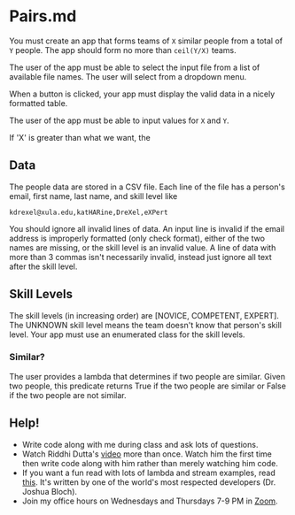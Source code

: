 # Pairs.md

You must create an app that forms teams of `X` similar people from a total of `Y` people.  The app should form no more than `ceil(Y/X)` teams.

The user of the app must be able to select the input file from a list of available file names.  The user will select from a dropdown menu.

When a button is clicked, your app must display the valid data in a nicely formatted table.

The user of the app must be able to input values for `X` and `Y`.

If 'X' is greater than what we want, the

## Data
The people data are stored in a CSV file.  Each line of the file has a person's email, first name, last name, and skill level like

    kdrexel@xula.edu,katHARine,DreXel,eXPert

You should ignore all invalid lines of data.  An input line is invalid if the email address is improperly formatted (only check format), either of the two names are missing, or the skill level is an invalid value.  A line of data with more than 3 commas isn't necessarily invalid, instead just ignore all text after the skill level.

## Skill Levels
The skill levels (in increasing order) are [NOVICE, COMPETENT, EXPERT].  The UNKNOWN skill level means the team doesn't know that person's skill level.  Your app must use an enumerated class for the skill levels.

### Similar?

The user provides a lambda that determines if two people are similar.  Given two people, this predicate returns True if the two people are similar or False if the two people are not similar.

## Help!

* Write code along with me during class and ask lots of questions.
* Watch Riddhi Dutta's [video](https://www.youtube.com/watch?v=0ada8fAMpVs) more than once.  Watch him the first time then write code along with him rather than merely watching him code.
* If you want a fun read with lots of lambda and stream examples, read [this](https://www.cs.cmu.edu/~charlie/courses/15-214/2016-fall/slides/26%20-%20Lambdas%20and%20Streams.pdf).  It's written by one of the world's most respected developers (Dr. Joshua Bloch).
* Join my office hours on Wednesdays and Thursdays 7-9 PM in [Zoom](https://xula.zoom.us/j/93501348600).